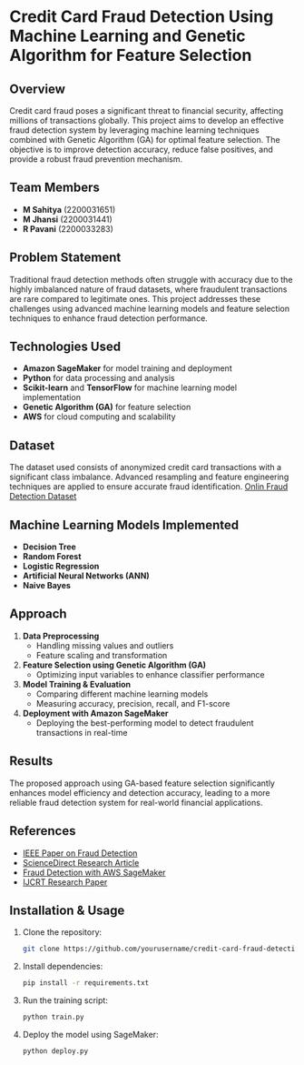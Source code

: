 # Credit Card Fraud Detection Using Machine Learning and Genetic Algorithm for Feature Selection

## Overview
Credit card fraud poses a significant threat to financial security, affecting millions of transactions globally. This project aims to develop an effective fraud detection system by leveraging machine learning techniques combined with Genetic Algorithm (GA) for optimal feature selection. The objective is to improve detection accuracy, reduce false positives, and provide a robust fraud prevention mechanism.

## Team Members
- **M Sahitya** (2200031651)
- **M Jhansi** (2200031441)
- **R Pavani** (2200033283)

## Problem Statement
Traditional fraud detection methods often struggle with accuracy due to the highly imbalanced nature of fraud datasets, where fraudulent transactions are rare compared to legitimate ones. This project addresses these challenges using advanced machine learning models and feature selection techniques to enhance fraud detection performance.

## Technologies Used
- **Amazon SageMaker** for model training and deployment
- **Python** for data processing and analysis
- **Scikit-learn** and **TensorFlow** for machine learning model implementation
- **Genetic Algorithm (GA)** for feature selection
- **AWS** for cloud computing and scalability

## Dataset
The dataset used consists of anonymized credit card transactions with a significant class imbalance. Advanced resampling and feature engineering techniques are applied to ensure accurate fraud identification.
[Onlin Fraud Detection Dataset](https://www.kaggle.com/datasets/rizwanash/onlinefraud/data)

## Machine Learning Models Implemented
- **Decision Tree**
- **Random Forest**
- **Logistic Regression**
- **Artificial Neural Networks (ANN)**
- **Naive Bayes**

## Approach
1. **Data Preprocessing**
   - Handling missing values and outliers
   - Feature scaling and transformation
2. **Feature Selection using Genetic Algorithm (GA)**
   - Optimizing input variables to enhance classifier performance
3. **Model Training & Evaluation**
   - Comparing different machine learning models
   - Measuring accuracy, precision, recall, and F1-score
4. **Deployment with Amazon SageMaker**
   - Deploying the best-performing model to detect fraudulent transactions in real-time

## Results
The proposed approach using GA-based feature selection significantly enhances model efficiency and detection accuracy, leading to a more reliable fraud detection system for real-world financial applications.

## References
- [IEEE Paper on Fraud Detection](https://ieeexplore.ieee.org/document/10493954)
- [ScienceDirect Research Article](https://www.sciencedirect.com/science/article/pii/S2666827024000793)
- [Fraud Detection with AWS SageMaker](https://aws.amazon.com/blogs/machine-learning/detect-fraudulent-transactions-using-machine-learning-with-amazon-sagemaker/)
- [IJCRT Research Paper](https://www.ijcrt.org/papers/IJCRT2408004.pdf)

## Installation & Usage
1. Clone the repository:
   ```bash
   git clone https://github.com/yourusername/credit-card-fraud-detection.git
   ```
2. Install dependencies:
   ```bash
   pip install -r requirements.txt
   ```
3. Run the training script:
   ```bash
   python train.py
   ```
4. Deploy the model using SageMaker:
   ```bash
   python deploy.py
   ```

